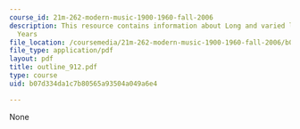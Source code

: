 ```yaml
---
course_id: 21m-262-modern-music-1900-1960-fall-2006
description: This resource contains information about Long and varied life, Russian
  Years
file_location: /coursemedia/21m-262-modern-music-1900-1960-fall-2006/b07d334da1c7b80565a93504a049a6e4_outline_912.pdf
file_type: application/pdf
layout: pdf
title: outline_912.pdf
type: course
uid: b07d334da1c7b80565a93504a049a6e4

---
```

None